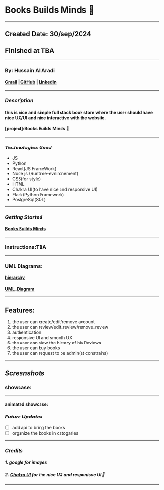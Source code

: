 # Books Builds Minds 📖

---

## Created Date: 30/sep/2024

## Finished at TBA

---

### By: Hussain Al Aradi

#### [Gmail](hussainaradi.ha@gmail.com) | [GitHub](https://github.com/HussainALAradi5) | [LinkedIn](https://www.linkedin.com/in/hussainalaradi/)

---

### **_Description_**

#### this is nice and simple full stack book store where the user should have nice UX/UI and nice interactive with the website.

#### [project]:Books Builds Minds 📖

---

### **_Technologies Used_**

- JS
- Python
- React(JS FrameWork)
- Node js (Runtime-evnironement)
- CSS(for style)
- HTML
- Chakra UI(to have nice and responsive UI)
- Flask(Python Framework)
- PostgreSql(SQL)

---

### **_Getting Started_**

#### [Books Builds Minds ](TBA)

---

### Instructions:TBA

---

### UML Diagrams:

#### [hierarchy](./images/Books_Builds_Minds-Hierarchy_diagram.drawio.png)

#### [UML_Diagram](./images/Books_Builds_Minds-UML_Diagram.drawio.png)

---

## Features:

1. the user can create/edit/remove account
2. the user can review/edit_review/remove_review
3. authentication
4. responsive UI and smooth UX
5. the user can view the history of his Reviews
6. the user can buy books
7. the user can request to be admin(at constrains)

---

## **_Screenshots_**

### showcase:

---

#### animated showcase:

### **_Future Updates_**

- [ ] add api to bring the books
- [ ] organize the books in catogaries

---

### **_Credits_**

##### 1. google for images

##### 2. [Chakra UI](https://v2.chakra-ui.com/) for the nice UX and responisve UI 📖

---
